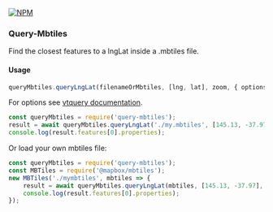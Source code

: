[![NPM](https://nodei.co/npm/query-mbtiles.png)](https://nodei.co/npm/query-mbtiles/)

### Query-Mbtiles

Find the closest features to a lngLat inside a .mbtiles file.

#### Usage

```js
queryMbtiles.queryLngLat(filenameOrMbtiles, [lng, lat], zoom, { options });
```

For options see [vtquery documentation](https://github.com/mapbox/vtquery#vtquery).

```js
const queryMbtiles = require('query-mbtiles');
result = await queryMbtiles.queryLngLat('./my.mbtiles', [145.13, -37.97], 14);
console.log(result.features[0].properties);
```

Or load your own mbtiles file:

```js
const queryMbtiles = require('query-mbtiles');
const MBTiles = require('@mapbox/mbtiles');
new MBTiles('./mymbtiles', mbtiles => {
    result = await queryMbtiles.queryLngLat(mbtiles, [145.13, -37.97], 14);
    console.log(result.features[0].properties);
});
```
